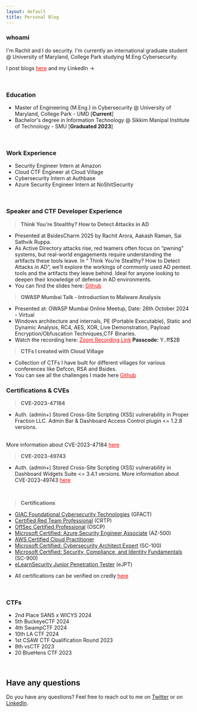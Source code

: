 ```yaml
---
layout: default
title: Personal Blog
---
```


### whoami

I'm Rachit and I do security.
I'm currently an international graduate student @ University of Maryland, College Park studying M.Eng Cybersecurity. 

I post blogs <a href="/blog" style="color:red;" target="_blank" rel="noopener">here</a> and my LinkedIn -> <a href="https://www.linkedin.com/in/rach1tarora/" class="fa fa-linkedin" target="_blank" rel="noopener"></a> &nbsp;

<!-- Add icon library -->
<link rel="stylesheet" href="https://cdnjs.cloudflare.com/ajax/libs/font-awesome/4.7.0/css/font-awesome.min.css">


<br>

### Education

* Master of Engineering (M.Eng.) in Cybersecurity @ University of Maryland, College Park - UMD [**Current**]
* Bachelor's degree in Information Technology @ Sikkim Manipal Institute of Technology - SMU [**Graduated 2023**]

<br>

### Work Experience

* Security Engineer Intern at Amazon
* Cloud CTF Engineer at Cloud Village
* Cybersecurity Intern at Authbase
* Azure Security Engineer Intern at NoShitSecurity

<br>

### Speaker and CTF Developer Experience

> **Think You’re Stealthy? How to Detect Attacks in AD**

* Presented at BsidesCharm 2025 by Rachit Arora, Aakash Raman, Sai Sathvik Ruppa.
* As Active Directory attacks rise, red teamers often focus on “pwning” systems, but real-world engagements require understanding the artifacts these tools leave. In “ Think You’re Stealthy? How to Detect Attacks in AD“, we’ll explore the workings of commonly used AD pentest tools and the artifacts they leave behind. Ideal for anyone looking to deepen their knowledge of defense in AD environments.
* You can find the slides here: <a href="https://github.com/rach1tarora/infosec-talks-and-ctfs/tree/main/2025/Talks/BsidesCharm" style="color:red;" target="_blank" rel="noopener">Github</a>


> **OWASP Mumbai Talk - Introduction to Malware Analysis**

* Presented at: OWASP Mumbai Online Meetup, Date: 26th October 2024 - Virtual
* Windows architecture and internals, PE (Portable Executable), Static and Dynamic Analysis, RC4, AES, XOR, Live Demonstration, Payload Encryption/Obfuscation Techniques,CTF Binaries.
* Watch the recording here: <a href="https://us06web.zoom.us/rec/share/1e4BH0nsnGbopHDdUo1w8nWtyAvvl8nnBT5Bwk8sp2ns-ZJUmhvg0Ry3XrUUBxug.ddrWkkHFdl6MOZkY" style="color:red;" target="_blank" rel="noopener">Zoom Recording Link</a> **Passcode:** Y..ff$2B


> **CTFs I created with Cloud Village**

* Collection of CTFs I have built for different villages for various conferences like Defcon, RSA and Bsides.
* You can see all the challenges I made here <a href="https://github.com/rach1tarora/infosec-talks-and-ctfs" style="color:red;" target="_blank" rel="noopener">Github</a>

### Certifications & CVEs

> **CVE-2023-47184**

* Auth. (admin+) Stored Cross-Site Scripting (XSS) vulnerability in Proper Fraction LLC. Admin Bar & Dashboard Access Control plugin <= 1.2.8 versions.
<br>
More information about CVE-2023-47184 <a href="https://www.cve.org/CVERecord?id=CVE-2023-47184" style="color:red;" target="_blank" rel="noopener">here</a>

> **CVE-2023-49743**

* Auth. (admin+) Stored Cross-Site Scripting (XSS) vulnerability in Dashboard Widgets Suite <= 3.4.1 versions.
More information about CVE-2023-49743 <a href="https://www.cve.org/CVERecord?id=CVE-2023-49743" style="color:red;" target="_blank" rel="noopener">here</a>

<br>

> **Certifications**

- <a href="https://www.credly.com/badges/b92a6f29-2eed-4f24-b756-930e7c88701e/public_url" target="_blank" rel="noopener">GIAC Foundational Cybersecurity Technologies</a> (GFACT)
- <a href="https://www.credential.net/7a7f48e2-7cd8-4f6e-b7bf-c51ceb73cf9d" target="_blank" rel="noopener">Certified Red Team Professional</a> (CRTP)
- <a href="https://www.credential.net/57148f07-f47e-497e-b34f-bb60c6ee28c3#gs.4w8fyh%5C" target="_blank" rel="noopener">OffSec Certified Professional</a> (OSCP)
- <a href="https://www.credly.com/badges/1c258de3-a8dc-4586-b6a9-ff4d3a53c9b7" target="_blank" rel="noopener">Microsoft Certified: Azure Security Engineer Associate</a> (AZ-500)
- <a href="https://www.credly.com/badges/5d3ea344-ecf2-4e1e-82ed-ab175733dc48" target="_blank" rel="noopener">AWS Certified Cloud Practitioner</a>
- <a href="https://www.credly.com/badges/fcfbfadf-81a1-490a-85c0-73ed7d2cebb5" target="_blank" rel="noopener">Microsoft Certified: Cybersecurity Architect Expert</a> (SC-100)
- <a href="https://www.credly.com/badges/5b111be7-2ec8-441b-b77a-dbc61460dc7c" target="_blank" rel="noopener">Microsoft Certified: Security, Compliance, and Identity Fundamentals</a> (SC-900)
- <a href="https://verified.elearnsecurity.com/certificates/f61e9c01-e250-4faa-99cb-869382a47ccd" target="_blank" rel="noopener">eLearnSecurity Junior Penetration Tester</a> (eJPT)
* All certifications can be verified on credly <a href="https://www.credly.com/users/rachit-arora.6027f270" style="color:red;" target="_blank" rel="noopener">here</a>


<br>

### CTFs 


- 2nd Place SANS x WICYS 2024
- 5th BuckeyeCTF 2024
- 4th SwampCTF 2024 
- 10th LA CTF 2024
- 1st CSAW CTF Qualification Round 2023 
- 8th vsCTF 2023
- 20 BlueHens CTF 2023



<br>

## Have any questions
Do you have any questions? Feel free to reach out to me on <a href="https://twitter.com/rach1tarora" target="_blank" rel="noopener">Twitter</a> or on <a href="https://www.linkedin.com/in/rach1tarora/" target="_blank" rel="noopener">LinkedIn</a>.

<br>

